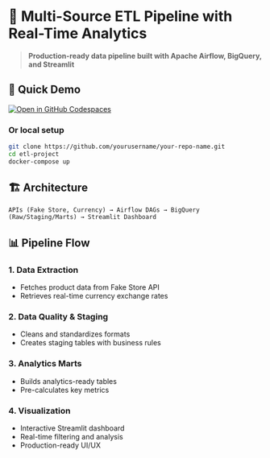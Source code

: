 # 🚀 Multi-Source ETL Pipeline with Real-Time Analytics

> **Production-ready data pipeline built with Apache Airflow, BigQuery, and Streamlit**

## 🎯 Quick Demo

[![Open in GitHub Codespaces](https://github.com/codespaces/badge.svg)](https://codespaces.new/yourusername/your-repo-name)

### Or local setup

```bash
git clone https://github.com/yourusername/your-repo-name.git
cd etl-project
docker-compose up
```

## 🏗️ Architecture

```
APIs (Fake Store, Currency) → Airflow DAGs → BigQuery (Raw/Staging/Marts) → Streamlit Dashboard
```

## 📊 Pipeline Flow

### 1. **Data Extraction**

- Fetches product data from Fake Store API
- Retrieves real-time currency exchange rates

### 2. **Data Quality & Staging**

- Cleans and standardizes formats
- Creates staging tables with business rules

### 3. **Analytics Marts**

- Builds analytics-ready tables
- Pre-calculates key metrics

### 4. **Visualization**

- Interactive Streamlit dashboard
- Real-time filtering and analysis
- Production-ready UI/UX
